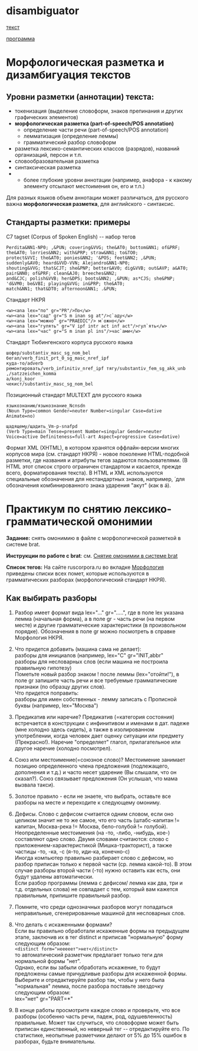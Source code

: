 # disambiguator
[текст](http://hseinstruments.wikispaces.com/file/view/grant_lundberg.zip/459862652/grant_lundberg.zip)

[программа](https://yadi.sk/d/J4r60xFs5nJ2g)

# Морфологическая разметка и дизамбигуация текстов

## Уровни разметки (аннотации) текста:

* токенизация (выделение словоформ, знаков препинания и других графических элементов)
* __морфологическая разметка (part-of-speech/POS annotation)__
    * определение части речи (part-of-speech/POS annotation)
    * лемматизация (определение леммы)
    * грамматический разбор словоформ
* разметка лексико-семантических классов (разрядов), названий организаций, персон и т.п.
* словообразовательная разметка
* синтаксическая разметка
* + более глубокие уровни аннотации (например, анафора - к какому элементу отсылают местоимения он, его и т.п.)

Для разных языков объем аннотации может различаться, для русского важна __морфологическая разметка__, для английского - синтаксис.

## Стандарты разметки: примеры

C7 tagset (Corpus of Spoken English) -- набор тегов

    Perdita&NN1-NP0; ,&PUN; covering&VVG; the&AT0; bottom&NN1; of&PRF; the&AT0; lorries&NN2; with&PRP; straw&NN1; to&TO0;
    protect&VVI; the&AT0; ponies&NN2; '&POS; feet&NN2; ,&PUN; suddenly&AV0; heard&VVD-VVN; Alejandro&NN1-NP0;
    shouting&VVG; that&CJT; she&PNP; better&AV0; dig&VVB; out&AVP; a&AT0; pair&NN0; of&PRF; clean&AJ0; breeches&NN2;
    and&CJC; polish&VVB; her&DPS; boots&NN2; ,&PUN; as*CJS; she&PNP; 'd&VM0; be&VBI; playing&VVG; in&PRP; the&AT0;
    match&NN1; that&DT0; afternoon&NN1; .&PUN;

Стандарт НКРЯ

    <w><ana lex="по" gr="PR"/>По</w>
    <w><ana lex="сад" gr="S m inan sg at"/>с`аду</w>
    <w><ana lex="можно” gr="PRAEDIC"/> м`ожно</w>
    <w><ana lex="гулять" gr="V ipf intr act inf act"/>гул`ять</w>
    <w><ana lex="час" gr="S m inan pl ins"/>час`ами</w>

Стандарт Тюбингенского корпуса русского языка

    шофер/substantiv_masc_sg_nom_bel бегал/verb_finit_prt_0_sg_masc_nref_ipf
    куда-то/adverb
    ремонтировать/verb_infinitiv_nref_ipf тягу/substantiv_fem_sg_akk_unb
    ,/satzzeichen_komma
    а/konj_koor
    чекист/substantiv_masc_sg_nom_bel

Позиционный стандарт MULTEXT для русского языка

    языкознанию/языкознание_Ncnsdn
    (Noun Type=common Gender=neuter Number=singular Case=dative Animate=no)
    
    щадящему/щадить_Vm-p-snafpd
    (Verb Type=main Tense=present Number=singular Gender=neuter Voice=active Definiteness=full-art Aspect=progressive Case=dative)


Формат XML (XHTML), в котором хранятся оффлайн-версии многих корпусов мира (см. стандарт НКРЯ) - новое поколение HTML-подобной разметки, где названия и атрибуты тегов задаются пользователями. (В HTML этот список строго ограничен стандартом и касается, прежде всего, форматирования текста).
В HTML и XML используются специальные обозначения для нестандартных знаков, например, ́ для обозначения комбинированного знака ударения "акут" (как в á).

# Практикум по снятию лексико-грамматической омонимии

__Задание:__ снять омонимию в файле с морфологической разметкой в системе brat.

__Инструкции по работе с brat__: см. [Снятие омонимии в системе brat](https://github.com/ElizavetaKuzmenko/Programming-and-computer-instruments/wiki/%D0%A1%D0%BD%D1%8F%D1%82%D0%B8%D0%B5-%D0%BE%D0%BC%D0%BE%D0%BD%D0%B8%D0%BC%D0%B8%D0%B8-%D0%B2-%D1%81%D0%B8%D1%81%D1%82%D0%B5%D0%BC%D0%B5-brat)

__Список тегов:__ 
На сайте ruscorpora.ru во вкладке [Морфология](http://ruscorpora.ru/corpora-morph.html) приведены списки всех помет, которые используются в грамматических разборах (морфологический стандарт НКРЯ).

## Как выбирать разборы
1. Разбор имеет формат вида lex="..." gr=".....", где в поле lex указана лемма (начальная форма), а в поле gr - часть речи (на первом месте) и другие грамматические характеристики (в произвольном порядке). Обозначения в поле gr можно посмотреть в справке Морфология НКРЯ.

1. Что придется добавить (машина сама не делает):<br>
разборы для инициалов (например, lex="С" gr="INIT,abbr"<br>
разборы для несловарных слов (если машина не построила правильную гипотезу)<br>
Пометьте новый разбор знаком ! после леммы (lex="отойти!"), в поле gr запишите часть речи и все требуемые грамматические признаки (по образцу других слов).<br>
Что придется поправить:<br>
разборы для имен собственных - лемму записать с Прописной буквы (например, lex="Москва")

1. Предикатив или наречие? Предикатив (=категория состояния) встречается в конструкции с инфинитивом и именами в дат. падеже (мне холодно здесь сидеть), а также в изолированном употреблении, когда человек дает оценку ситуации или предмету (Прекрасно!). Наречие "определяет" глагол, прилагательное или другое наречие (холодно посмотрел).

1. Союз или местоимение(=союзное слово)? Местоимение занимает позицию определенного члена предложения (подлежащего, дополнения и т.д.) и часто несет ударение (Вы слышали, что он сказал?). Союз связывает предложения (Он услышал, что мама вызвала такси).

1. Золотое правило - если не знаете, что выбрать, оставьте все разборы на месте и переходите к следующему омониму.

1. Дефисы. Слово с дефисом считается одним словом, если оно целиком значит не то же самое, что его часть (штабс-капитан != капитан, Москва-река != Москва, бело-голубой != голубой). Неопределенные местоимения (на -то, -либо, -нибудь, кое-) составляют одно слово. Двумя словами считаются: слово с приложением-характеристикой (Мишка-тракторист), а также частицы -то, -ка, -с (я-то, иди-ка, конечно-с)<br>
Иногда компьютер правильно разбирает слово с дефисом, но разбор приписан только к первой части (ср. лемма какой-то). В этом случае разборы второй части (-то) нужно оставить как есть, они будут удалены автоматически.<br>
Если разбор программы (лемма с дефисом/ лемма как два, три и т.д. отдельных слова) не совпадает с тем, который вам кажется правильным, припишите правильный разбор.


1. Помните, что среди однозначных разборов могут попадаться неправильные, сгенерированные машиной для несловарных слов.

1. Что делать с искаженными формами?<br>
Если вы правильно обработали искаженные формы на предыдущем этапе, заключив их в тег distinct и приписав "нормальную" форму следующим образом:<br>
    `<distinct form="нееееет">нет</distinct>`<br>
то автоматический разметчик предлагает только теги для нормальной формы "нет".<br>
Однако, если вы забыли обработать искажение, то будут предложены самые причудливые разборы для искаженной формы.<br>
Выберите и отредактируйте разбор так, чтобы у него была "нормальная" лемма, после разбора поставьте звездочку следующим образом:<br> lex="нет" gr="PART=*"<br>

1. В конце работы просмотрите каждое слово и проверьте, что все разборы (особенно часть речи, падеж, род, одушевленность) правильные. Может так случиться, что словоформе может быть приписан единственный, но неверный тег -- отредактируйте его.
По статистике, неопытные разметчики делают от 5% до 15% ошибок в разборах, будьте внимательны.
